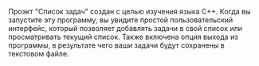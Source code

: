 Проэкт "Список задач" создан с целью изучения языка C++. Когда вы запустите эту программу, вы увидите простой пользовательский интерфейс, который позволяет добавлять задачи в свой список или 
просматривать текущий список. Также включена опция выхода из программы, в результате чего ваши задачи будут сохранены в текстовом файле.
